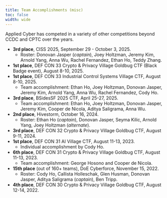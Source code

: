 ```yaml
---
title: Team Accomplishments (misc)
toc: false
width: wide
---
```


Applied Cyber has competed in a variety of other competitions beyond CCDC and CPTC over the years.

* **3rd place**, CISS 2025, September 29 - October 3, 2025.
    - Roster: Donovan Jasper (*captain*), Joey Holtzman, Jeremy Kim, Arnold Yang, Anna Wu, Rachel Fernandez, Ethan Ho, Teddy Zhang.
* **1st place**, DEF CON 33 Crypto & Privacy Village Goldbug CTF (Black Badge event), August 8-10, 2025.
* **1st place**, DEF CON 33 Industrial Control Systems Village CTF, August 8-10, 2025.
    - Team accomplishment: Ethan Ho, Joey Holtzman, Donovan Jasper, Jeremy Kim, Arnold Yang, Anna Wu, Rachel Fernandez, Cody Ho.
* **3rd place**, BSidesSF 2025 CTF, April 25-27, 2025.
    - Team accomplishment: Ethan Ho, Joey Holtzman, Donovan Jasper, Jeremy Kim, Cooper de Nicola, Aditya Saligrama, Anna Wu.
* **2nd place**, Hivestorm, October 16, 2024.
    - Roster: Ethan Ho (*captain*), Donovan Jasper, Seyma Kilic, Arnold Yang, Joey Holtzman (*alternate*).
* **3rd place**, DEF CON 32 Crypto & Privacy Village Goldbug CTF, August 9-11, 2024.
* **1st place**, DEF CON 31 AI Village CTF, August 11-13, 2023.
    - Individual accomplishment by Cody Ho.
* **6th place**, DEF CON 31 Crypto & Privacy Village Goldbug CTF, August 11-13, 2023.
    - Team accomplishment: George Hosono and Cooper de Nicola.
* **15th place** (out of 160+ teams), DoE Cyberforce, November 15, 2022.
    - Roster: Cody Ho, Callista Holleschak, Glen Husman, Donovan Jasper, Aditya Saligrama (*captain*), Ben Tripp.
* **4th place**, DEF CON 30 Crypto & Privacy Village Goldbug CTF, August 12-14, 2022.
